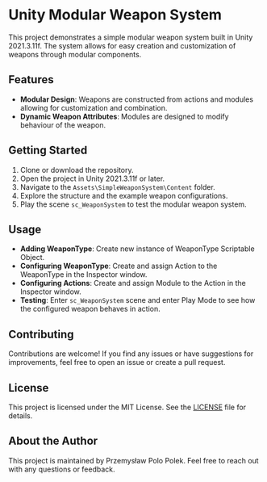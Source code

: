 # Unity Modular Weapon System

This project demonstrates a simple modular weapon system built in Unity 2021.3.11f. The system allows for easy creation and customization of weapons through modular components.

## Features

- **Modular Design**: Weapons are constructed from actions and modules allowing for customization and combination.
- **Dynamic Weapon Attributes**: Modules are designed to modify behaviour of the weapon.

## Getting Started

1. Clone or download the repository.
2. Open the project in Unity 2021.3.11f or later.
3. Navigate to the `Assets\SimpleWeaponSystem\Content` folder.
4. Explore the structure and the example weapon configurations.
5. Play the scene `sc_WeaponSystem` to test the modular weapon system.

## Usage
- **Adding WeaponType**: Create new instance of WeaponType Scriptable Object. 
- **Configuring WeaponType**: Create and assign Action to the WeaponType in the Inspector window. 
- **Configuring Actions**: Create and assign Module to the Action in the Inspector window. 
- **Testing**: Enter `sc_WeaponSystem` scene and enter Play Mode to see how the configured weapon behaves in action.

## Contributing

Contributions are welcome! If you find any issues or have suggestions for improvements, feel free to open an issue or create a pull request.

## License

This project is licensed under the MIT License. See the [LICENSE](LICENSE) file for details.


## About the Author

This project is maintained by Przemysław Polo Polek. Feel free to reach out with any questions or feedback.
